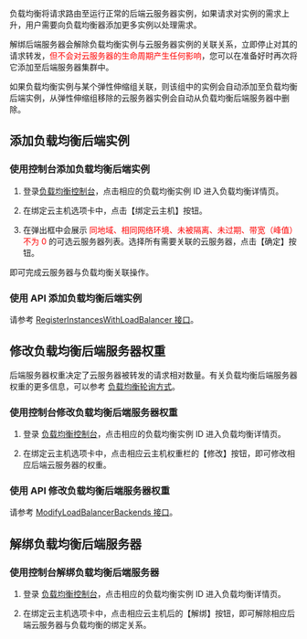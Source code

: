 负载均衡将请求路由至运行正常的后端云服务器实例，如果请求对实例的需求上升，用户需要向负载均衡器添加更多实例以处理需求。

解绑后端服务器会解除负载均衡实例与云服务器实例的关联关系，立即停止对其的请求转发，<font color="red">但不会对云服务器的生命周期产生任何影响</font>，您可以在准备好时再次将它添加至后端服务器集群中。

如果负载均衡实例与某个弹性伸缩组关联，则该组中的实例会自动添加至负载均衡后端实例，从弹性伸缩组移除的云服务器实例会自动从负载均衡后端服务器中删除。

## 添加负载均衡后端实例
### 使用控制台添加负载均衡后端实例

1) 登录[负载均衡控制台](http://console.tcecqpoc.fsphere.cn/loadbalance)，点击相应的负载均衡实例 ID 进入负载均衡详情页。

2) 在绑定云主机选项卡中，点击【绑定云主机】按钮。

3) 在弹出框中会展示<font color="red"> 同地域、相同网络环境、未被隔离、未过期、带宽（峰值）不为 0 </font>的可选云服务器列表。选择所有需要关联的云服务器，点击【确定】按钮。

即可完成云服务器与负载均衡关联操作。

### 使用 API 添加负载均衡后端实例

请参考 [RegisterInstancesWithLoadBalancer 接口](http://tcecqpoc.fsphere.cn/doc/api/244/1265)。

## 修改负载均衡后端服务器权重
后端服务器权重决定了云服务器被转发的请求相对数量。有关负载均衡后端服务器权重的更多信息，可以参考 [负载均衡轮询方式](/doc/product/214/6153)。

### 使用控制台修改负载均衡后端服务器权重

1) 登录 [负载均衡控制台](http://console.tcecqpoc.fsphere.cn/loadbalance)，点击相应的负载均衡实例 ID 进入负载均衡详情页。

2) 在绑定云主机选项卡中，点击相应云主机权重栏的【修改】按钮，即可修改相应后端云服务器的权重。

### 使用 API 修改负载均衡后端服务器权重
请参考 [ModifyLoadBalancerBackends 接口](http://tcecqpoc.fsphere.cn/doc/api/244/1264)。

## 解绑负载均衡后端服务器

### 使用控制台解绑负载均衡后端服务器

1) 登录 [负载均衡控制台](http://console.tcecqpoc.fsphere.cn/loadbalance)，点击相应的负载均衡实例 ID 进入负载均衡详情页。

2) 在绑定云主机选项卡中，点击相应云主机后的【解绑】按钮，即可解除相应后端云服务器与负载均衡的绑定关系。
